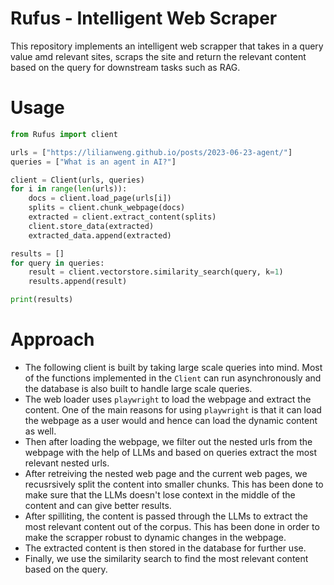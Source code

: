 # Rufus - Intelligent Web Scraper

This repository implements an intelligent web scrapper that takes in a query value amd relevant sites, scraps the site and return the relevant content based on the query for downstream tasks such as RAG.

# Usage

```python
from Rufus import client

urls = ["https://lilianweng.github.io/posts/2023-06-23-agent/"]
queries = ["What is an agent in AI?"]

client = Client(urls, queries)
for i in range(len(urls)):
    docs = client.load_page(urls[i])
    splits = client.chunk_webpage(docs)
    extracted = client.extract_content(splits)
    client.store_data(extracted)
    extracted_data.append(extracted)

results = []
for query in queries:
    result = client.vectorstore.similarity_search(query, k=1)
    results.append(result)

print(results)
```

# Approach
- The following client is built by taking large scale queries into mind. Most of the functions implemented in the `Client` can run asynchronously and the database is also built to handle large scale queries.
- The web loader uses `playwright` to load the webpage and extract the content. One of the main reasons for using `playwright` is that it can load the webpage as a user would and hence can load the dynamic content as well.
- Then after loading the webpage, we filter out the nested urls from the webpage with the help of LLMs and based on queries extract the most relevant nested urls.
- After retreiving the nested web page and the current web pages, we recusrsively split the content into smaller chunks. This has been done to make sure that the LLMs doesn't lose context in the middle of the content and can give better results.
- After spilliting, the content is passed through the LLMs to extract the most relevant content out of the corpus. This has been done in order to make the scrapper robust to dynamic changes in the webpage.
- The extracted content is then stored in the database for further use.
- Finally, we use the similarity search to find the most relevant content based on the query.